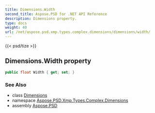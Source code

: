 ```yaml
---
title: Dimensions.Width
second_title: Aspose.PSD for .NET API Reference
description: Dimensions property. 
type: docs
weight: 40
url: /net/aspose.psd.xmp.types.complex.dimensions/dimensions/width/
---
```

{{< psd/tize >}}
## Dimensions.Width property

```csharp
public float Width { get; set; }
```

### See Also

* class [Dimensions](../)
* namespace [Aspose.PSD.Xmp.Types.Complex.Dimensions](../../dimensions/)
* assembly [Aspose.PSD](../../../)


